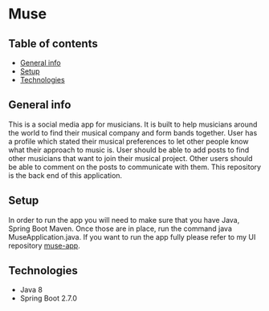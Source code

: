 # Muse

## Table of contents
* [General info](#general-info)
* [Setup](#setup)
* [Technologies](#technologies)

## General info

This is a social media app for musicians. It is built to help musicians around the world to find their musical company and form bands together. User has a profile which stated their musical preferences to let other people know what their approach to music is. User should be able to add posts to find other musicians that want to join their musical project. Other users should be able to comment on the posts to communicate with them.
This repository is the back end of this application.

## Setup

In order to run the app you will need to make sure that you have Java, Spring Boot Maven.
Once those are in place, run the command java MuseApplication.java. If you want to run the app fully please refer to my UI repository [muse-app](https://github.com/sofiaIG/muse-app).

## Technologies
* Java 8
* Spring Boot 2.7.0

